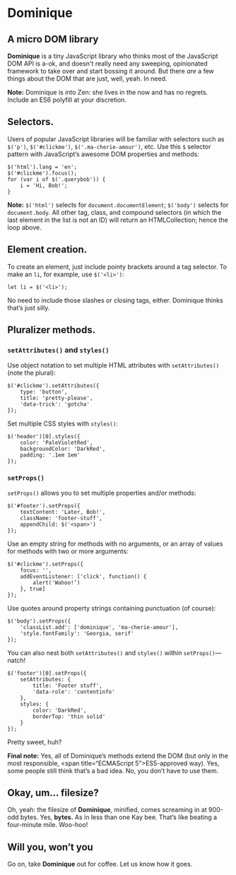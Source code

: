 # Dominique

## A micro DOM library
	
**Dominique** is a tiny JavaScript library who thinks most of the JavaScript DOM API is a-ok, and doesn't really need any sweeping, opinionated framework to take over and start bossing it around. But there *are* a few things about the DOM that are just, well, yeah. In need.

**Note:**  Dominique is into Zen: she lives in the now and has no regrets. Include an <span title="ECMAScript 6">ES6</span> polyfill at your discretion.

## Selectors.

Users of popular JavaScript libraries will be familiar with selectors such as `$('p')`, `$('#clickme')`, `$('.ma-cherie-amour')`, etc. Use this `$` selector pattern with JavaScript&rsquo;s awesome DOM properties and methods:

	$('html').lang = 'en';
	$('#clickme').focus();
	for (var i of $('.querybob')) {
		i = 'Hi, Bob!';
	}

**Note:** `$('html')` selects for `document.documentElement`; `$('body')` selects for `document.body`. All other tag, class, and compound selectors (in which the last element in the list is not an ID) will return an HTMLCollection; hence the loop above.

## Element creation.

To create an element, just include pointy brackets around a tag selector. To make an `li`, for example, use `$('<li>')`:

	let li = $('<li>');

No need to include those slashes or closing tags, either. Dominique thinks that&rsquo;s just silly.

## Pluralizer methods.

### `setAttributes()` and `styles()`

Use object notation to set multiple HTML attributes with `setAttributes()` (note the plural):
	
	$('#clickme').setAttributes({
		type: 'button',
		title: 'pretty-please',
		'data-trick': 'gotcha'
	});

Set multiple CSS styles with `styles()`:

	$('header')[0].styles({
		color: 'PaleVioletRed',
		backgroundColor: 'DarkRed',
		padding: '.1em 1em'
	});

### `setProps()`

`setProps()` allows you to set multiple properties and/or methods:

	$('#footer').setProps({
		textContent: 'Later, Bob!',
		className: 'footer-stuff',
		appendChild: $('<span>')
	});

Use an empty string for methods with no arguments, or an array of values for methods with two or more arguments:

	$('#clickme').setProps({
		focus: '',
		addEventListener: ['click', function() {
			alert('Wahoo!’)
		}, true]
	});

Use quotes around property strings containing punctuation (of course):

	$('body').setProps({
		'classList.add': ['dominique', 'ma-cherie-amour'],
		'style.fontFamily': 'Georgia, serif'
	});

You can also nest both `setAttributes()` and `styles()` within `setProps()`&mdash;natch!
		
	$('footer')[0].setProps({
		setAttributes: {
			title: 'Footer stuff',
			'data-role': 'contentinfo'
		},
		styles: {
			color: 'DarkRed',
			borderTop: 'thin solid'
		}
	});

Pretty sweet, huh?

**Final note:** Yes, all of Dominique&rsquo;s methods extend the DOM (but only in the most responsible, <span title=“ECMAScript 5”>ES5</span>-approved way). Yes, some people still think that&rsquo;s a bad idea. No, you don&rsquo;t have to use them.

## Okay, um&hellip; filesize?

Oh, yeah: the filesize of **Dominique**, minified, comes screaming in at 900-odd bytes. Yes, **bytes.** As in less than one Kay bee. That&rsquo;s like beating a four-minute mile. Woo-hoo!

## Will you, won&rsquo;t you

Go on, take **Dominique** out for coffee. Let us know how it goes.